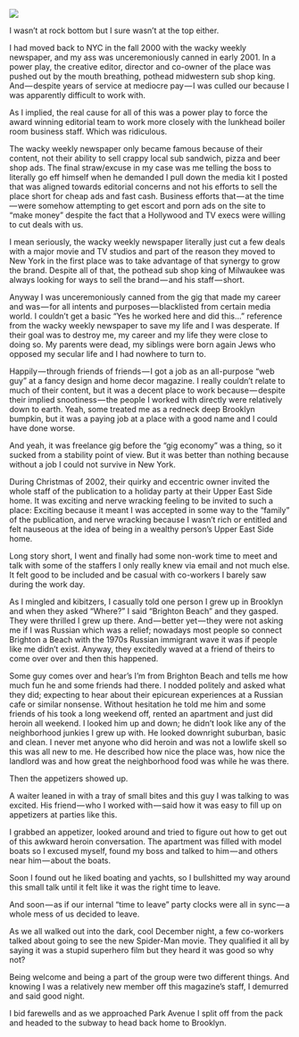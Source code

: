 <!-----
title: Heroin Holiday in Brighton Beach
description: About the time I went to a holiday party on the Upper East Side and listened to someone I barely knew tell me my childhood neighborhood…
date: '2019-12-28T00:38:43.097Z'
slug: 88639a101c2a
----->

![](/Users/jack/Downloads/medium-export-c5e2d7bfba58be09848301f216239b1a2b92c723a5147c30ac4f31d8e9470b9a/posts/md_1668465868371/img/1__vRGHmimW9jxN2WSulwCnhg.jpeg)

I wasn’t at rock bottom but I sure wasn’t at the top either.

I had moved back to NYC in the fall 2000 with the wacky weekly newspaper, and my ass was unceremoniously canned in early 2001. In a power play, the creative editor, director and co-owner of the place was pushed out by the mouth breathing, pothead midwestern sub shop king. And — despite years of service at mediocre pay — I was culled our because I was apparently difficult to work with.

As I implied, the real cause for all of this was a power play to force the award winning editorial team to work more closely with the lunkhead boiler room business staff. Which was ridiculous.

The wacky weekly newspaper only became famous because of their content, not their ability to sell crappy local sub sandwich, pizza and beer shop ads. The final straw/excuse in my case was me telling the boss to literally go eff himself when he demanded I pull down the media kit I posted that was aligned towards editorial concerns and not his efforts to sell the place short for cheap ads and fast cash. Business efforts that — at the time — were somehow attempting to get escort and porn ads on the site to “make money” despite the fact that a Hollywood and TV execs were willing to cut deals with us.

I mean seriously, the wacky weekly newspaper literally just cut a few deals with a major movie and TV studios and part of the reason they moved to New York in the first place was to take advantage of that synergy to grow the brand. Despite all of that, the pothead sub shop king of Milwaukee was always looking for ways to sell the brand — and his staff — short.

Anyway I was unceremoniously canned from the gig that made my career and was — for all intents and purposes — blacklisted from certain media world. I couldn’t get a basic “Yes he worked here and did this…” reference from the wacky weekly newspaper to save my life and I was desperate. If their goal was to destroy me, my career and my life they were close to doing so. My parents were dead, my siblings were born again Jews who opposed my secular life and I had nowhere to turn to.

Happily — through friends of friends — I got a job as an all-purpose “web guy” at a fancy design and home decor magazine. I really couldn’t relate to much of their content, but it was a decent place to work because — despite their implied snootiness — the people I worked with directly were relatively down to earth. Yeah, some treated me as a redneck deep Brooklyn bumpkin, but it was a paying job at a place with a good name and I could have done worse.

And yeah, it was freelance gig before the “gig economy” was a thing, so it sucked from a stability point of view. But it was better than nothing because without a job I could not survive in New York.

During Christmas of 2002, their quirky and eccentric owner invited the whole staff of the publication to a holiday party at their Upper East Side home. It was exciting and nerve wracking feeling to be invited to such a place: Exciting because it meant I was accepted in some way to the “family” of the publication, and nerve wracking because I wasn’t rich or entitled and felt nauseous at the idea of being in a wealthy person’s Upper East Side home.

Long story short, I went and finally had some non-work time to meet and talk with some of the staffers I only really knew via email and not much else. It felt good to be included and be casual with co-workers I barely saw during the work day.

As I mingled and kibitzers, I casually told one person I grew up in Brooklyn and when they asked “Where?” I said “Brighton Beach” and they gasped. They were thrilled I grew up there. And — better yet — they were not asking me if I was Russian which was a relief; nowadays most people so connect Brighton a Beach with the 1970s Russian immigrant wave it was if people like me didn’t exist. Anyway, they excitedly waved at a friend of theirs to come over over and then this happened.

Some guy comes over and hear’s I’m from Brighton Beach and tells me how much fun he and some friends had there. I nodded politely and asked what they did; expecting to hear about their epicurean experiences at a Russian cafe or similar nonsense. Without hesitation he told me him and some friends of his took a long weekend off, rented an apartment and just did heroin all weekend. I looked him up and down; he didn’t look like any of the neighborhood junkies I grew up with. He looked downright suburban, basic and clean. I never met anyone who did heroin and was not a lowlife skell so this was all new to me. He described how nice the place was, how nice the landlord was and how great the neighborhood food was while he was there.

Then the appetizers showed up.

A waiter leaned in with a tray of small bites and this guy I was talking to was excited. His friend — who I worked with — said how it was easy to fill up on appetizers at parties like this.

I grabbed an appetizer, looked around and tried to figure out how to get out of this awkward heroin conversation. The apartment was filled with model boats so I excused myself, found my boss and talked to him — and others near him — about the boats.

Soon I found out he liked boating and yachts, so I bullshitted my way around this small talk until it felt like it was the right time to leave.

And soon — as if our internal “time to leave” party clocks were all in sync — a whole mess of us decided to leave.

As we all walked out into the dark, cool December night, a few co-workers talked about going to see the new Spider-Man movie. They qualified it all by saying it was a stupid superhero film but they heard it was good so why not?

Being welcome and being a part of the group were two different things. And knowing I was a relatively new member off this magazine’s staff, I demurred and said good night.

I bid farewells and as we approached Park Avenue I split off from the pack and headed to the subway to head back home to Brooklyn.